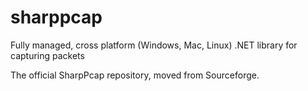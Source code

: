 # sharppcap
Fully managed, cross platform (Windows, Mac, Linux) .NET library for capturing packets

The official SharpPcap repository, moved from Sourceforge.
